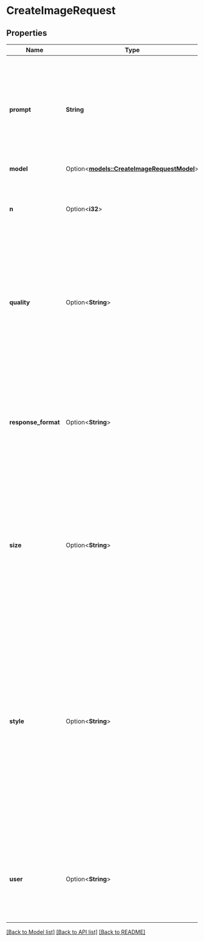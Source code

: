 # CreateImageRequest

## Properties

Name | Type | Description | Notes
------------ | ------------- | ------------- | -------------
**prompt** | **String** | A text description of the desired image(s). The maximum length is 1000 characters for `dall-e-2` and 4000 characters for `dall-e-3`. | 
**model** | Option<[**models::CreateImageRequestModel**](CreateImageRequest_model.md)> |  | [optional]
**n** | Option<**i32**> | The number of images to generate. Must be between 1 and 10. For `dall-e-3`, only `n=1` is supported. | [optional][default to 1]
**quality** | Option<**String**> | The quality of the image that will be generated. `hd` creates images with finer details and greater consistency across the image. This param is only supported for `dall-e-3`. | [optional][default to Standard]
**response_format** | Option<**String**> | The format in which the generated images are returned. Must be one of `url` or `b64_json`. URLs are only valid for 60 minutes after the image has been generated. | [optional][default to Url]
**size** | Option<**String**> | The size of the generated images. Must be one of `256x256`, `512x512`, or `1024x1024` for `dall-e-2`. Must be one of `1024x1024`, `1792x1024`, or `1024x1792` for `dall-e-3` models. | [optional][default to Variant1024x1024]
**style** | Option<**String**> | The style of the generated images. Must be one of `vivid` or `natural`. Vivid causes the model to lean towards generating hyper-real and dramatic images. Natural causes the model to produce more natural, less hyper-real looking images. This param is only supported for `dall-e-3`. | [optional][default to Vivid]
**user** | Option<**String**> | A unique identifier representing your end-user, which can help OpenAI to monitor and detect abuse. [Learn more](/docs/guides/safety-best-practices#end-user-ids).  | [optional]

[[Back to Model list]](../README.md#documentation-for-models) [[Back to API list]](../README.md#documentation-for-api-endpoints) [[Back to README]](../README.md)



